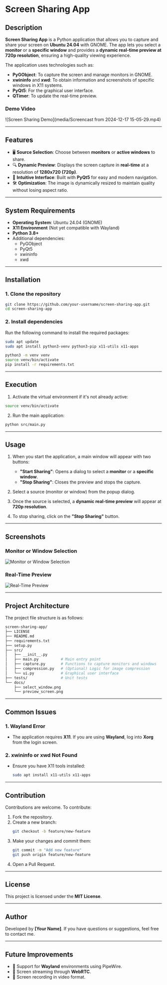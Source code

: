 # Screen Sharing App

## Description

**Screen Sharing App** is a Python application that allows you to capture and share your screen on **Ubuntu 24.04** with GNOME. The app lets you select a **monitor** or a **specific window** and provides a **dynamic real-time preview at 720p resolution**, ensuring a high-quality viewing experience.

The application uses technologies such as:

- **PyGObject**: To capture the screen and manage monitors in GNOME.
- **xwininfo** and **xwd**: To obtain information and screenshots of specific windows in X11 systems.
- **PyQt5**: For the graphical user interface.
- **QTimer**: To update the real-time preview.

### Demo Video

![Screen Sharing Demo](media/Screencast from 2024-12-17 15-05-29.mp4)

---

## Features

- 🖥 **Source Selection**: Choose between **monitors** or **active windows** to share.
- 🔍 **Dynamic Preview**: Displays the screen capture in **real-time** at a resolution of **1280x720 (720p)**.
- 🚀 **Intuitive Interface**: Built with **PyQt5** for easy and modern navigation.
- 🛠 **Optimization**: The image is dynamically resized to maintain quality without losing aspect ratio.

---

## System Requirements

- **Operating System**: Ubuntu 24.04 (GNOME)
- **X11 Environment** (Not yet compatible with Wayland)
- **Python 3.8+**
- Additional dependencies:
  - PyGObject
  - PyQt5
  - xwininfo
  - xwd

---

## Installation

### 1. Clone the repository

```bash
git clone https://github.com/your-username/screen-sharing-app.git
cd screen-sharing-app
```

### 2. Install dependencies

Run the following command to install the required packages:

```bash
sudo apt update
sudo apt install python3-venv python3-pip x11-utils x11-apps

python3 -m venv venv
source venv/bin/activate
pip install -r requirements.txt
```

---

## Execution

1. Activate the virtual environment if it's not already active:

```bash
source venv/bin/activate
```

2. Run the main application:

```bash
python src/main.py
```

---

## Usage

1. When you start the application, a main window will appear with two buttons:

   - **"Start Sharing"**: Opens a dialog to select a **monitor** or a **specific window**.
   - **"Stop Sharing"**: Closes the preview and stops the capture.

2. Select a source (monitor or window) from the popup dialog.

3. Once the source is selected, a **dynamic real-time preview** will appear at **720p resolution**.

4. To stop sharing, click on the **"Stop Sharing"** button.

---

## Screenshots

### Monitor or Window Selection

![Monitor or Window Selection](docs/select_window.png)

### Real-Time Preview

![Real-Time Preview](docs/preview_screen.png)

---

## Project Architecture

The project file structure is as follows:

```bash
screen-sharing-app/
├── LICENSE
├── README.md
├── requirements.txt
├── setup.py
├── src/
│   ├── __init__.py
│   ├── main.py          # Main entry point
│   ├── capture.py       # Functions to capture monitors and windows
│   ├── compression.py   # (Optional) Logic for image compression
│   └── ui.py            # Graphical user interface
├── tests/               # Unit tests
└── docs/
    ├── select_window.png
    └── preview_screen.png
```

---

## Common Issues

### 1. **Wayland Error**

- The application requires **X11**. If you are using **Wayland**, log into **Xorg** from the login screen.

### 2. **xwininfo or xwd Not Found**

- Ensure you have X11 tools installed:
  ```bash
  sudo apt install x11-utils x11-apps
  ```

---

## Contribution

Contributions are welcome. To contribute:

1. Fork the repository.
2. Create a new branch:
   ```bash
   git checkout -b feature/new-feature
   ```
3. Make your changes and commit them:
   ```bash
   git commit -m "Add new feature"
   git push origin feature/new-feature
   ```
4. Open a Pull Request.

---

## License

This project is licensed under the **MIT License**.

---

## Author

Developed by **[Your Name]**. If you have questions or suggestions, feel free to contact me.

---

## Future Improvements

- 🔧 Support for **Wayland** environments using PipeWire.
- 🎥 Screen streaming through **WebRTC**.
- 💾 Screen recording in video format.
